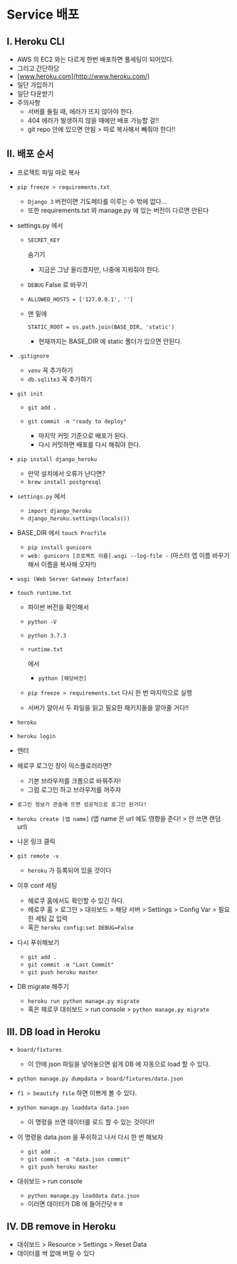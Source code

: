 # Service 배포

## I. Heroku CLI

- AWS 의 EC2 와는 다르게 한번 배포하면 풀세팅이 되어있다.
- 그리고 간단하당
- [www.heroku.com](http://www.heroku.com/)
- 일단 가입하기
- 일단 다운받기
- 주의사항
  - 서버를 돌릴 때, 에러가 뜨지 않아야 한다.
  - 404 에러가 발생하지 않을 때에만 배포 가능할 걸!!
  - git repo 안에 있으면 안됨 > 따로 복사해서 빼줘야 한다!!

## II. 배포 순서

- 프로젝트 파일 따로 복사

- `pip freeze > requirements.txt`

  - `Django 3` 버전이면 기도메타를 이루는 수 밖에 없다...
  - 또한 requirements.txt 와 manage.py 에 있는 버전이 다르면 안된다

- settings.py 에서

  - ```
    SECRET_KEY
    ```

     

    숨기기

    - 지금은 그냥 올리겠지만, 나중에 지워줘야 한다.

  - `DEBUG` False 로 바꾸기

  - `ALLOWED_HOSTS = ['127.0.0.1', '']`

  - 맨 밑에

     

    ```
    STATIC_ROOT = os.path.join(BASE_DIR, 'static')
    ```

    - 현재까지는 BASE_DIR 에 static 폴더가 있으면 안된다.

- `.gitignore`

  - `venv` 꼭 추가하기
  - `db.sqlite3` 꼭 추가하기

- `git init`

  - `git add .`

  - ```
    git commit -m "ready to deploy"
    ```

    - 마지막 커밋 기준으로 배포가 된다.
    - 다시 커밋하면 배포를 다시 해줘야 한다.

- `pip install django_heroku`

  - 만약 설치에서 오류가 난다면?
  - `brew install postgresql`

- `settings.py` 에서

  - `import django_heroku`
  - `django_heroku.settings(locals())`

- BASE_DIR 에서 `touch Procfile`

  - `pip install gunicorn`
  - `web: gunicorn [프로젝트 이름].wsgi --log-file -` (마스터 앱 이름 바꾸기해서 이름을 복사해 오자!!)

- `wsgi (Web Server Gateway Interface)`

- `touch runtime.txt`

  - 파이썬 버전을 확인해서

  - `python -V`

  - `python 3.7.3`

  - ```
    runtime.txt
    ```

     

    에서

    - `python [해당버전]`

  - `pip freeze > requirements.txt` 다시 한 번 마지막으로 실행

  - 서버가 알아서 두 파일을 읽고 필요한 패키지들을 깔아줄 거다!!

- `heroku`

- `heroku login`

- 엔터

- 헤로쿠 로그인 창이 익스플로러라면?

  - 기본 브라우저를 크롬으로 바꿔주자!
  - 그럼 로그인 하고 브라우저를 꺼주자

- `로그인 정보가 콘솔에 뜨면 성공적으로 로그인 된거다!`

- `heroku create [앱 name]` (앱 name 은 url 에도 영향을 준다! > 안 쓰면 랜덤 url)

- 나온 링크 클릭

- `git remote -v`

  - `heroku` 가 등록되어 있을 것이다

- 이후 conf 세팅

  - 헤로쿠 홈에서도 확인할 수 있긴 하다.
  - 헤로쿠 홈 > 로그인 > 대쉬보드 > 해당 서버 > Settings > Config Var > 필요한 세팅 값 입력
  - 혹은 `heroku config:set DEBUG=False`

- 다시 푸쉬해보기

  - `git add .`
  - `git commit -m "Last Commit"`
  - `git push heroku master`

- DB migrate 해주기

  - `heroku run python manage.py migrate`
  - 혹은 헤로쿠 대쉬보드 > run console > `python manage.py migrate`

## III. DB load in Heroku

- ```
  board/fixtures
  ```

  - 이 안에 json 파일을 넣어놓으면 쉽게 DB 에 자동으로 load 할 수 있다.

- `python manage.py dumpdata > board/fixtures/data.json`

- `f1 > beautify file` 하면 이쁘게 볼 수 있다.

- ```
  python manage.py loaddata data.json
  ```

  - 이 명령을 쓰면 데이터를 로드 할 수 있는 것이다!!

- 이 명령을 data.json 을 푸쉬하고 나서 다시 한 번 해보자

  - `git add .`
  - `git commit -m "data.json commit"`
  - `git push heroku master`

- 대쉬보드 > run console

  - `python manage.py loaddata data.json`
  - 이러면 데이터가 DB 에 들어간닷ㅎㅎ

## IV. DB remove in Heroku

- 대쉬보드 > Resource > Settings > Reset Data
- 데이터를 싹 없애 버릴 수 있다